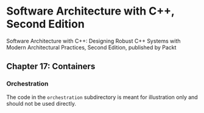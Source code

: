# Software Architecture with C++, Second Edition

Software Architecture with C++: Designing Robust C++ Systems with Modern Architectural Practices, Second Edition, published by Packt

## Chapter 17: Containers

### Orchestration

The code in the `orchestration` subdirectory is meant for illustration only and should not be used directly.
